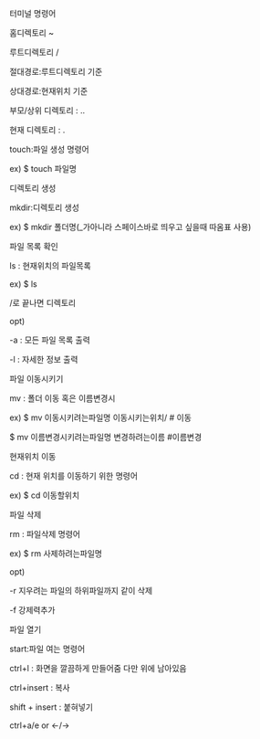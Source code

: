 터미널 명령어



홈디렉토리 ~

루트디렉토리 /



절대경로:루트디렉토리 기준

상대경로:현재위치 기준



부모/상위 디렉토리 : ..

현재 디렉토리 : .



touch:파일 생성 명령어

ex) $ touch 파일명



디렉토리 생성

mkdir:디렉토리 생성

ex) $ mkdir 폴더명(_가아니라 스페이스바로 띄우고 싶을때 따옴표 사용)



파일 목록 확인

ls : 현재위치의 파일목록

ex) $ ls

/로 끝나면 디렉토리

opt)

-a : 모든 파일 목록 출력

-l : 자세한 정보 출력



파일 이동시키기

mv : 폴더 이동 혹은 이름변경시

ex) $ mv 이동시키려는파일명 이동시키는위치/  # 이동

$ mv 이름변경시키려는파일명 변경하려는이름 #이름변경



현재위치 이동

cd : 현재 위치를 이동하기 위한 명령어

ex) $ cd 이동할위치



파일 삭제

rm : 파일삭제 명령어

ex) $ rm 사제하려는파일명

opt)

-r 지우려는 파일의 하위파일까지 같이 삭제

-f 강제력추가



파일 열기

start:파일 여는 명령어

ctrl+l : 화면을 깔끔하게 만들어줌 다만 위에 남아있음

ctrl+insert : 복사

shift + insert : 붙혀넣기

ctrl+a/e or ←/→